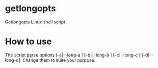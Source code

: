 # getlongopts
Getlongopts Linux shell script

# How to use
The script parse options [-a|--long-a <arg>] [-b|--long-b <arg>] [-c|--long-c <arg>] [-d|--long-d].
Change them to suite your purpose.

